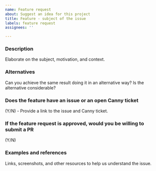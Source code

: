```yaml
---
name: Feature request
about: Suggest an idea for this project
title: Feature - subject of the issue
labels: feature request
assignees: ''

---
```


### Description
Elaborate on the subject, motivation, and context.

### Alternatives
Can you achieve the same result doing it in an alternative way? Is the alternative considerable?

### Does the feature have an issue or an open Canny ticket
(Y/N) - Provide a link to the issue and Canny ticket.

### If the feature request is approved, would you be willing to submit a PR
(Y/N)

### Examples and references
Links, screenshots, and other resources to help us understand the issue.
